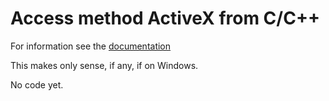 # Access method ActiveX from C/C++

For information see the [documentation](https://docs.actian.com/psql/psqlv13/#page/activex%2F01intro.htm)

This makes only sense, if any, if on Windows.

No code yet.


